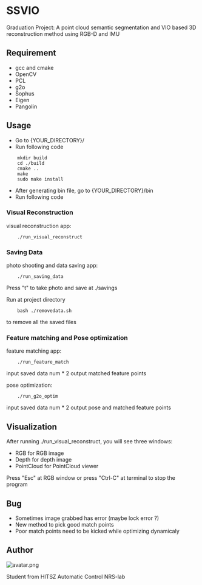 # SSVIO
Graduation Project: A point cloud semantic segmentation and VIO based 3D reconstruction method using RGB-D and IMU

## Requirement
* gcc and cmake
* OpenCV
* PCL
* g2o
* Sophus
* Eigen
* Pangolin

## Usage
* Go to {YOUR_DIRECTORY}/
* Run following code
```
    mkdir build
    cd ./build
    cmake ..
    make
    sudo make install
```
* After generating bin file, go to {YOUR_DIRECTORY}/bin
* Run following code

### Visual Reconstruction
visual reconstruction app:
```
    ./run_visual_reconstruct
```
### Saving Data
photo shooting and data saving app:
```
    ./run_saving_data
```
Press "t" to take photo and save at ./savings

Run at project directory
```
    bash ./removedata.sh
```
to remove all the saved files

### Feature matching and Pose optimization
feature matching app:
```
    ./run_feature_match
```
input saved data num * 2
output matched feature points

pose optimization:
```
    ./run_g2o_optim
```
input saved data num * 2
output pose and matched feature points

## Visualization
After running ./run_visual_reconstruct, you will see three windows:
* RGB for RGB image
* Depth for depth image
* PointCloud for PointCloud viewer

Press "Esc" at RGB window or press "Ctrl-C" at terminal to stop the program

## Bug
* Sometimes image grabbed has error (maybe lock error ?)
* New method to pick good match points
* Poor match points need to be kicked while optimizing dynamicaly



## Author

![avatar.png](https://github.com/StarRealMan/SSVIO/blob/main/avatar.png?raw=true)

Student from HITSZ Automatic Control NRS-lab